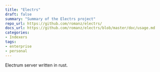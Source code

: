 ```yaml
---
title: "Electrs"
draft: false
summary: "Summary of the Electrs project"
repo_url: https://github.com/romanz/electrs/
docs_url: https://github.com/romanz/electrs/blob/master/doc/usage.md
categories:
- Indexers
tags:
- enterprise
- personal
---
```


Electrum server written in rust.
